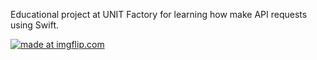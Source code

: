 Educational project at UNIT Factory for learning how make API requests using Swift.

<a href="https://imgflip.com/gif/2xti65"><img src="https://i.imgflip.com/2xti65.gif" title="made at imgflip.com"/></a>
